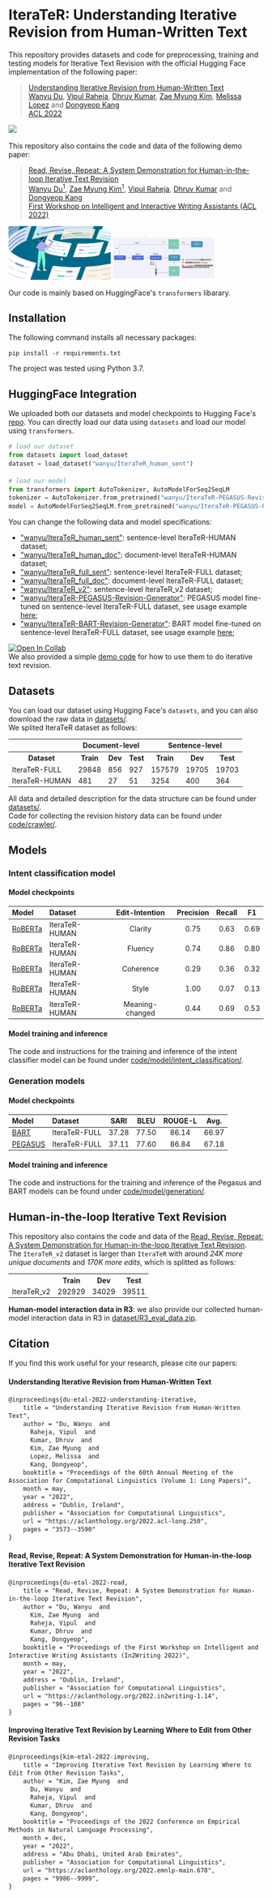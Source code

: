 # IteraTeR: Understanding Iterative Revision from Human-Written Text

This repository provides datasets and code for preprocessing, training and testing models for Iterative Text Revision with the official Hugging Face implementation of the following paper:

> [Understanding Iterative Revision from Human-Written Text](https://arxiv.org/abs/2203.03802) <br>
> [Wanyu Du](https://github.com/wyu-du), [Vipul Raheja](https://github.com/vipulraheja), [Dhruv Kumar](https://github.com/ddhruvkr), [Zae Myung Kim](https://github.com/zaemyung), [Melissa Lopez](https://github.com/mlsabthlpz) and [Dongyeop Kang](https://github.com/dykang) <br>
> [ACL 2022](https://www.2022.aclweb.org/) <br>

[<img src="https://yt-embed.herokuapp.com/embed?v=peRc2SE31OQ" width="50%">](https://www.youtube.com/watch?v=peRc2SE31OQ)


This repository also contains the code and data of the following demo paper:

> [Read, Revise, Repeat: A System Demonstration for Human-in-the-loop Iterative Text Revision](https://arxiv.org/abs/2204.03685) <br>
> [Wanyu Du<sup>1](https://github.com/wyu-du), [Zae Myung Kim<sup>1](https://github.com/zaemyung), [Vipul Raheja](https://github.com/vipulraheja), [Dhruv Kumar](https://github.com/ddhruvkr) and [Dongyeop Kang](https://github.com/dykang) <br>
> [First Workshop on Intelligent and Interactive Writing Assistants (ACL 2022)](https://in2writing.glitch.me/) <br>

[<img src="static/acl22iterater_blog.png" width="40%">](https://www.youtube.com/watch?v=myBJiAl2jcg)
[<img src="static/acl22r3_blog.png" width="40%">](https://www.youtube.com/watch?v=lK08tIpEoaE)


Our code is mainly based on HuggingFace's `transformers` libarary.


## Installation
The following command installs all necessary packages:
```
pip install -r requirements.txt
```
The project was tested using Python 3.7.


## HuggingFace Integration
We uploaded both our datasets and model checkpoints to Hugging Face's [repo](https://huggingface.co/wanyu). You can directly load our data using `datasets` and load our model using `transformers`.
```python
# load our dataset
from datasets import load_dataset
dataset = load_dataset("wanyu/IteraTeR_human_sent")

# load our model
from transformers import AutoTokenizer, AutoModelForSeq2SeqLM
tokenizer = AutoTokenizer.from_pretrained("wanyu/IteraTeR-PEGASUS-Revision-Generator")
model = AutoModelForSeq2SeqLM.from_pretrained("wanyu/IteraTeR-PEGASUS-Revision-Generator")
```

You can change the following data and model specifications:
- <a target="_blank" href="https://huggingface.co/datasets/wanyu/IteraTeR_human_sent">"wanyu/IteraTeR_human_sent"</a>: sentence-level IteraTeR-HUMAN dataset;
- <a target="_blank" href="https://huggingface.co/datasets/wanyu/IteraTeR_human_doc">"wanyu/IteraTeR_human_doc"</a>: document-level IteraTeR-HUMAN dataset;
- <a target="_blank" href="https://huggingface.co/datasets/wanyu/IteraTeR_full_sent">"wanyu/IteraTeR_full_sent"</a>: sentence-level IteraTeR-FULL dataset;
- <a target="_blank" href="https://huggingface.co/datasets/wanyu/IteraTeR_full_doc">"wanyu/IteraTeR_full_doc"</a>: document-level IteraTeR-FULL dataset;
- <a target="_blank" href="https://huggingface.co/datasets/wanyu/IteraTeR_v2">"wanyu/IteraTeR_v2"</a>: sentence-level IteraTeR_v2 dataset;
- <a target="_blank" href="https://huggingface.co/wanyu/IteraTeR-PEGASUS-Revision-Generator">"wanyu/IteraTeR-PEGASUS-Revision-Generator"</a>: PEGASUS model fine-tuned on sentence-level IteraTeR-FULL dataset, see usage example [here](https://huggingface.co/wanyu/IteraTeR-PEGASUS-Revision-Generator#usage);
- <a target="_blank" href="https://huggingface.co/wanyu/IteraTeR-BART-Revision-Generator">"wanyu/IteraTeR-BART-Revision-Generator"</a>: BART model fine-tuned on sentence-level IteraTeR-FULL dataset, see usage example [here](https://huggingface.co/wanyu/IteraTeR-BART-Revision-Generator#usage);


[![Open In Collab](https://colab.research.google.com/assets/colab-badge.svg)](https://colab.research.google.com/drive/1qv7b2jJSqqMaYOQ5NRvAvoyDB3gvpwcp?usp=sharing)<br>
We also provided a simple [demo code](https://colab.research.google.com/drive/1qv7b2jJSqqMaYOQ5NRvAvoyDB3gvpwcp?usp=sharing) for how to use them to do iterative text revision. 



## Datasets
You can load our dataset using Hugging Face's `datasets`, and you can also download the raw data in [datasets/](https://github.com/vipulraheja/IteraTeR/tree/main/dataset). <br>
We splited IteraTeR dataset as follows:
<table>
	<tr>
		<th></th>
		<th colspan='3'>Document-level</th>
		<th colspan='3'>Sentence-level</th>
	</tr>
	<tr>
		<th>Dataset</th>
		<th>Train</th>
		<th>Dev</th>
		<th>Test</th>
		<th>Train</th>
		<th>Dev</th>
		<th>Test</th>
	</tr>
	<tr>
		<td>IteraTeR-FULL</td>
		<td>29848</td>
		<td>856</td>
		<td>927</td>
		<td>157579</td>
		<td>19705</td>
		<td>19703</td>
	</tr>
	<tr>
		<td>IteraTeR-HUMAN</td>
		<td>481</td>
		<td>27</td>
		<td>51</td>
		<td>3254</td>
		<td>400</td>
		<td>364</td>
	</tr>
</table>

All data and detailed description for the data structure can be found under [datasets/](https://github.com/vipulraheja/IteraTeR/tree/main/dataset). <br>
Code for collecting the revision history data can be found under [code/crawler/](https://github.com/vipulraheja/IteraTeR/tree/main/code/crawler). 



## Models

### Intent classification model

#### Model checkpoints

| Model         | Dataset        |  Edit-Intention  |  Precision  | Recall |  F1  |
| :-------------|:-------------  | :-----:| :-----:| :-----:| :-----:|
| [RoBERTa](https://huggingface.co/wanyu/IteraTeR-ROBERTA-Intention-Classifier)      | IteraTeR-HUMAN  | Clarity  | 0.75  | 0.63  | 0.69  |
| [RoBERTa](https://huggingface.co/wanyu/IteraTeR-ROBERTA-Intention-Classifier)    | IteraTeR-HUMAN  | Fluency  | 0.74  | 0.86  | 0.80  |
| [RoBERTa](https://huggingface.co/wanyu/IteraTeR-ROBERTA-Intention-Classifier)    | IteraTeR-HUMAN  | Coherence  | 0.29 | 0.36 | 0.32 |
| [RoBERTa](https://huggingface.co/wanyu/IteraTeR-ROBERTA-Intention-Classifier)    | IteraTeR-HUMAN  | Style  | 1.00 | 0.07 | 0.13  |
| [RoBERTa](https://huggingface.co/wanyu/IteraTeR-ROBERTA-Intention-Classifier)    | IteraTeR-HUMAN  | Meaning-changed  | 0.44 | 0.69 | 0.53  |

#### Model training and inference
The code and instructions for the training and inference of the intent classifier model can be found under [code/model/intent_classification/](https://github.com/vipulraheja/IteraTeR/tree/main/code/model/intent_classification).


### Generation models

#### Model checkpoints

| Model         | Dataset        |  SARI  |  BLEU  | ROUGE-L|  Avg.  |
| :-------------|:-------------  | :-----:| :-----:| :-----:| :-----:|
| [BART](https://huggingface.co/wanyu/IteraTeR-BART-Revision-Generator)      | IteraTeR-FULL  | 37.28  | 77.50  | 86.14  | 66.97  |
| [PEGASUS](https://huggingface.co/wanyu/IteraTeR-PEGASUS-Revision-Generator)   | IteraTeR-FULL  | 37.11  | 77.60  | 86.84  | 67.18  |


#### Model training and inference
The code and instructions for the training and inference of the Pegasus and BART models can be found under [code/model/generation/](https://github.com/vipulraheja/IteraTeR/tree/main/code/model/generation).



## Human-in-the-loop Iterative Text Revision
This repository also contains the code and data of the [Read, Revise, Repeat: A System Demonstration for Human-in-the-loop Iterative Text Revision](https://arxiv.org/abs/2204.03685).<br>
The `IteraTeR_v2` dataset is larger than `IteraTeR` with around *24K more
unique documents* and *170K more edits*, which is splitted as follows:
<table>
	<tr>
		<th></th>
		<th>Train</th>
		<th>Dev</th>
		<th>Test</th>
	</tr>
	<tr>
		<td>IteraTeR_v2</td>
		<td>292929</td>
		<td>34029</td>
		<td>39511</td>
	</tr>
</table>

**Human-model interaction data in R3**: we also provide our collected human-model interaction data in R3 in [dataset/R3_eval_data.zip](https://github.com/vipulraheja/IteraTeR/tree/main/dataset/R3_eval_data.zip).


## Citation
If you find this work useful for your research, please cite our papers:

#### Understanding Iterative Revision from Human-Written Text
```
@inproceedings{du-etal-2022-understanding-iterative,
    title = "Understanding Iterative Revision from Human-Written Text",
    author = "Du, Wanyu  and
      Raheja, Vipul  and
      Kumar, Dhruv  and
      Kim, Zae Myung  and
      Lopez, Melissa  and
      Kang, Dongyeop",
    booktitle = "Proceedings of the 60th Annual Meeting of the Association for Computational Linguistics (Volume 1: Long Papers)",
    month = may,
    year = "2022",
    address = "Dublin, Ireland",
    publisher = "Association for Computational Linguistics",
    url = "https://aclanthology.org/2022.acl-long.250",
    pages = "3573--3590"
}
```


#### Read, Revise, Repeat: A System Demonstration for Human-in-the-loop Iterative Text Revision
```
@inproceedings{du-etal-2022-read,
    title = "Read, Revise, Repeat: A System Demonstration for Human-in-the-loop Iterative Text Revision",
    author = "Du, Wanyu  and
      Kim, Zae Myung  and
      Raheja, Vipul  and
      Kumar, Dhruv  and
      Kang, Dongyeop",
    booktitle = "Proceedings of the First Workshop on Intelligent and Interactive Writing Assistants (In2Writing 2022)",
    month = may,
    year = "2022",
    address = "Dublin, Ireland",
    publisher = "Association for Computational Linguistics",
    url = "https://aclanthology.org/2022.in2writing-1.14",
    pages = "96--108"
}
```

#### Improving Iterative Text Revision by Learning Where to Edit from Other Revision Tasks
```
@inproceedings{kim-etal-2022-improving,
    title = "Improving Iterative Text Revision by Learning Where to Edit from Other Revision Tasks",
    author = "Kim, Zae Myung  and
      Du, Wanyu  and
      Raheja, Vipul  and
      Kumar, Dhruv  and
      Kang, Dongyeop",
    booktitle = "Proceedings of the 2022 Conference on Empirical Methods in Natural Language Processing",
    month = dec,
    year = "2022",
    address = "Abu Dhabi, United Arab Emirates",
    publisher = "Association for Computational Linguistics",
    url = "https://aclanthology.org/2022.emnlp-main.678",
    pages = "9986--9999",
}
```

